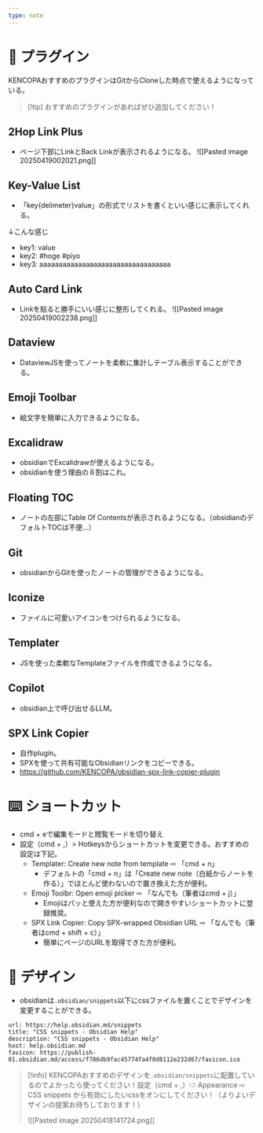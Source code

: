 ```yaml
---
type: note
---
```

# 🔌 プラグイン
KENCOPAおすすめのプラグインはGitからCloneした時点で使えるようになっている。
> [!tip] おすすめのプラグインがあればぜひ追加してください！
## 2Hop Link Plus
- ページ下部にLinkとBack Linkが表示されるようになる。
![[Pasted image 20250419002021.png]]
## Key-Value List
- 「key{delimeter}value」の形式でリストを書くといい感じに表示してくれる。

↓こんな感じ

- key1: value
- key2: #hoge #piyo
- key3: aaaaaaaaaaaaaaaaaaaaaaaaaaaaaaaaaa
## Auto Card Link
- Linkを貼ると勝手にいい感じに整形してくれる。
![[Pasted image 20250419002238.png]]
## Dataview
- DataviewJSを使ってノートを柔軟に集計しテーブル表示することができる。
## Emoji Toolbar
- 絵文字を簡単に入力できるようになる。
## Excalidraw
- obsidianでExcalidrawが使えるようになる。
- obsidianを使う理由の８割はこれ。
## Floating TOC
- ノートの左部にTable Of Contentsが表示されるようになる。（obsidianのデフォルトTOCは不便...）
## Git
- obsidianからGitを使ったノートの管理ができるようになる。
## Iconize
- ファイルに可愛いアイコンをつけられるようになる。
## Templater
- JSを使った柔軟なTemplateファイルを作成できるようになる。
## Copilot
- obsidian上で呼び出せるLLM。
## SPX Link Copier
- 自作plugin。
- SPXを使って共有可能なObsidianリンクをコピーできる。
- https://github.com/KENCOPA/obsidian-spx-link-copier-plugin
# ⌨️ ショートカット
- cmd + eで編集モードと閲覧モードを切り替え
- 設定（cmd + ,）> Hotkeysからショートカットを変更できる。おすすめの設定は下記。
	- Templater: Create new note from template ⇨ 「cmd + n」
		- デフォルトの「cmd + n」は「Create new note（白紙からノートを作る）」でほとんど使わないので置き換えた方が便利。
	- Emoji Toolbr: Open emoji picker ⇨ 「なんでも（筆者はcmd + j）」
		- Emojiはパッと使えた方が便利なので開きやすいショートカットに登録推奨。
	- SPX Link Copier: Copy SPX-wrapped Obsidian URL ⇨ 「なんでも（筆者はcmd + shift + c）」
		- 簡単にページのURLを取得できた方が便利。

# 🎨 デザイン
- obsidianは`.obsidian/snippets`以下にcssファイルを置くことでデザインを変更することができる。

```cardlink
url: https://help.obsidian.md/snippets
title: "CSS snippets - Obsidian Help"
description: "CSS snippets - Obsidian Help"
host: help.obsidian.md
favicon: https://publish-01.obsidian.md/access/f786db9fac45774fa4f0d8112e232d67/favicon.ico
```

> [!info] 
> KENCOPAおすすめのデザインを`.obsidian/snippets`に配置しているのでよかったら使ってください！設定（cmd + ,）⇨ Appearance ⇨ CSS snippets から有効にしたいcssをオンにしてください！（よりよいデザインの提案お待ちしております！）
> 
> ![[Pasted image 20250418141724.png]]
> 